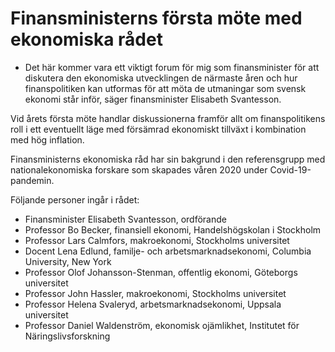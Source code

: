# Finansministerns första möte med ekonomiska rådet

- Det här kommer vara ett viktigt forum för mig som finansminister för att diskutera den ekonomiska utvecklingen de närmaste åren och hur finanspolitiken kan utformas för att möta de utmaningar som svensk ekonomi står inför, säger finansminister Elisabeth Svantesson.

Vid årets första möte handlar diskussionerna framför allt om finanspolitikens roll i ett eventuellt läge med försämrad ekonomiskt tillväxt i kombination med hög inflation.

Finansministerns ekonomiska råd har sin bakgrund i den referensgrupp med nationalekonomiska forskare som skapades våren 2020 under Covid-19-pandemin.

Följande personer ingår i rådet:

* Finansminister Elisabeth Svantesson, ordförande
* Professor Bo Becker, finansiell ekonomi, Handelshögskolan i Stockholm
* Professor Lars Calmfors, makroekonomi, Stockholms universitet
* Docent Lena Edlund, familje- och arbetsmarknadsekonomi, Columbia University, New York
* Professor Olof Johansson-Stenman, offentlig ekonomi, Göteborgs universitet
* Professor John Hassler, makroekonomi, Stockholms universitet
* Professor Helena Svaleryd, arbetsmarknadsekonomi, Uppsala universitet
* Professor Daniel Waldenström, ekonomisk ojämlikhet, Institutet för Näringslivsforskning

